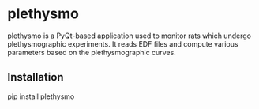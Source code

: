 # plethysmo

plethysmo is a PyQt-based application used to monitor rats which undergo 
plethysmographic experiments. It reads EDF files and compute various 
parameters based on the plethysmographic curves.

## Installation

pip install plethysmo